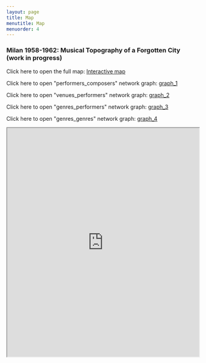 ```yaml
---
layout: page
title: Map
menutitle: Map
menuorder: 4
---
```


### Milan 1958-1962: Musical Topography of a Forgotten City (work in progress)

Click here to open the full map: [Interactive map](https://martinnicastro.github.io/export_2.html)

Click here to open "performers_composers" network graph: [graph_1](https://martinnicastro.github.io/compositori_musicisti3.svg)

Click here to open "venues_performers" network graph: [graph_2](https://martinnicastro.github.io/spazi_musicisti_nomi.svg)

Click here to open "genres_performers" network graph: [graph_3](https://martinnicastro.github.io/generi_spazi.svg)

Click here to open "genres_genres" network graph: [graph_4](https://raw.githubusercontent.com/martinnicastro/martinnicastro.github.io/main/images/generi_generi.pdf)

<iframe src="https://martinnicastro.github.io/export_2.html" width="100%" height="600"></iframe>
